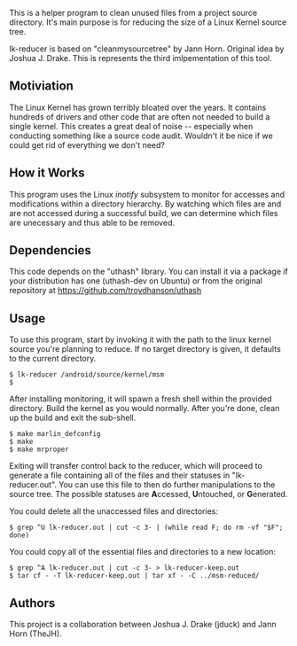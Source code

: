 This is a helper program to clean unused files from a project source directory.
It's main purpose is for reducing the size of a Linux Kernel source tree.

lk-reducer is based on "cleanmysourcetree" by Jann Horn. Original idea by
Joshua J. Drake. This is represents the third imlpementation of this tool.

Motiviation
-----------
The Linux Kernel has grown terribly bloated over the years. It contains
hundreds of drivers and other code that are often not needed to build a single
kernel. This creates a great deal of noise -- especially when conducting
something like a source code audit. Wouldn't it be nice if we could get rid of
everything we don't need?

How it Works
------------
This program uses the Linux *inotify* subsystem to monitor for accesses and
modifications within a directory hierarchy. By watching which files are and are
not accessed during a successful build, we can determine which files are
unecessary and thus able to be removed.

Dependencies
------------
This code depends on the "uthash" library. You can install it via a package
if your distribution has one (uthash-dev on Ubuntu) or from the original
repository at https://github.com/troydhanson/uthash

Usage
-----
To use this program, start by invoking it with the path to the linux kernel
source you're planning to reduce.  If no target directory is given, it defaults
to the current directory.

```
$ lk-reducer /android/source/kernel/msm
$
```

After installing monitoring, it will spawn a fresh shell within the provided
directory. Build the kernel as you would normally. After you're done, clean up
the build and exit the sub-shell.

```
$ make marlin_defconfig
$ make
$ make mrproper
```

Exiting will transfer control back to the reducer, which will proceed to
generate a file containing all of the files and their statuses in
"lk-reducer.out". You can use this file to then do further manipulations to
the source tree. The possible statuses are **A**ccessed, **U**ntouched, or
**G**enerated.

You could delete all the unaccessed files and directories:

```
$ grep ^U lk-reducer.out | cut -c 3- | (while read F; do rm -vf "$F"; done)
```

You could copy all of the essential files and directories to a new location:

```
$ grep ^A lk-reducer.out | cut -c 3- > lk-reducer-keep.out
$ tar cf - -T lk-reducer-keep.out | tar xf - -C ../msm-reduced/
```

Authors
-------
This project is a collaboration between Joshua J. Drake (jduck) and Jann Horn (TheJH).
